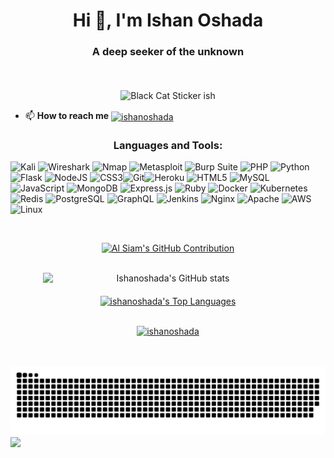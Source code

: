 <h1 align="center">Hi 👋, I'm Ishan Oshada</h1>
<h3 align="center"> A deep seeker of the unknown </h3>

<p align="center">
<img alt="" title="profile views" src="https://visitcount.itsvg.in/api?id=bergaman9&icon=0&color=6"/><br><br>
 
  <img src="https://media2.giphy.com/media/WUlplcMpOCEmTGBtBW/giphy.gif?cid=ecf05e474w6vi19u77wfxbqkb13r22g19heinvdsnbaj631e&amp;ep=v1_stickers_search&amp;rid=giphy.gif&amp;ct=s" alt="Black Cat Sticker ish" style="width: 100px; height: 63px; left: 0px; top: 0px ; " align="center">

- 📫 **How to reach me** <a href="https://t.me/ishanoshadax" target="blank"><img align="center" src="https://upload.wikimedia.org/wikipedia/commons/thumb/8/82/Telegram_logo.svg/240px-Telegram_logo.svg.png" alt="ishanoshada" height="30" width="40" align="center" /></a>

</p>


<h3 align="center">Languages and Tools:</h3>
<p align="center">

![Kali](https://img.shields.io/badge/Kali-268BEE?style=for-the-badge&logo=kalilinux&logoColor=white)
  ![Wireshark](https://img.shields.io/badge/Wireshark-1679A7?style=for-the-badge&logo=wireshark&logoColor=white)
  ![Nmap](https://img.shields.io/badge/Nmap-2E3440?style=for-the-badge&logo=nmap&logoColor=white)
  ![Metasploit](https://img.shields.io/badge/Metasploit-2A6379?style=for-the-badge&logo=metasploit&logoColor=white)
  ![Burp Suite](https://img.shields.io/badge/Burp%20Suite-FF6633?style=for-the-badge&logo=burpsuite&logoColor=white)
![PHP](https://img.shields.io/badge/php-%23777BB4.svg?style=for-the-badge&logo=php&logoColor=white)
![Python](https://img.shields.io/badge/python-3670A0?style=for-the-badge&logo=python&logoColor=ffdd54)
![Flask](https://img.shields.io/badge/flask-%23000.svg?style=for-the-badge&logo=flask&logoColor=white)
![NodeJS](https://img.shields.io/badge/node.js-6DA55F?style=for-the-badge&logo=node.js&logoColor=white)
![CSS3](https://img.shields.io/badge/css3-%231572B6.svg?style=for-the-badge&logo=css3&logoColor=white)![Git](https://img.shields.io/badge/git-%23F05033.svg?style=for-the-badge&logo=git&logoColor=white)![Heroku](https://img.shields.io/badge/heroku-%23430098.svg?style=for-the-badge&logo=heroku&logoColor=white)
![HTML5](https://img.shields.io/badge/html5-%23E34F26.svg?style=for-the-badge&logo=html5&logoColor=white)
![MySQL](https://img.shields.io/badge/mysql-%2300f.svg?style=for-the-badge&logo=mysql&logoColor=white)
![JavaScript](https://img.shields.io/badge/javascript-%23323330.svg?style=for-the-badge&logo=javascript&logoColor=%23F7DF1E)
![MongoDB](https://img.shields.io/badge/MongoDB-%234ea94b.svg?style=for-the-badge&logo=mongodb&logoColor=white)
![Express.js](https://img.shields.io/badge/express.js-%23404d59.svg?style=for-the-badge&logo=express&logoColor=%2361DAFB)
![Ruby](https://img.shields.io/badge/ruby-%23CC342D.svg?style=for-the-badge&logo=ruby&logoColor=white)
![Docker](https://img.shields.io/badge/docker-%230db7ed.svg?style=for-the-badge&logo=docker&logoColor=white)
  ![Kubernetes](https://img.shields.io/badge/kubernetes-%23326ce5.svg?style=for-the-badge&logo=kubernetes&logoColor=white)
  ![Redis](https://img.shields.io/badge/redis-%23DD0031.svg?style=for-the-badge&logo=redis&logoColor=white)
  ![PostgreSQL](https://img.shields.io/badge/postgresql-%23316192.svg?style=for-the-badge&logo=postgresql&logoColor=white)
  ![GraphQL](https://img.shields.io/badge/-GraphQL-E10098?style=for-the-badge&logo=graphql&logoColor=white)
  ![Jenkins](https://img.shields.io/badge/jenkins-%232C5263.svg?style=for-the-badge&logo=jenkins&logoColor=white)
  ![Nginx](https://img.shields.io/badge/nginx-%23009639.svg?style=for-the-badge&logo=nginx&logoColor=white)
  ![Apache](https://img.shields.io/badge/apache-%23D42029.svg?style=for-the-badge&logo=apache&logoColor=white)
  ![AWS](https://img.shields.io/badge/AWS-%23FF9900.svg?style=for-the-badge&logo=amazon-aws&logoColor=white)
  ![Linux](https://img.shields.io/badge/Linux-FCC624?style=for-the-badge&logo=linux&logoColor=black)

</p>

<!-- Languages and Tools -->
<br>
<p align="center">
  <a href="https://github.com/ishanoshada">
    <img src="https://github-profile-summary-cards.vercel.app/api/cards/profile-details?username=ishanoshada&theme=radical" alt="Al Siam's GitHub Contribution"/>
    
  </a>
</p>
<br>
<div id="stats" align="center" style="display: flex; justify-content: center; align-items: center; gap: 20px; flex-wrap: wrap;">
    <img src="https://github-readme-stats.vercel.app/api?username=ishanoshada&show_icons=true&theme=chartreuse-dark&line_height=28" width="400" alt="Ishanoshada's GitHub stats"/>
    <a href="https://github.com/ishanoshada/github-readme-stats">
        <img alt="ishanoshada's Top Languages" src="https://github-readme-stats.vercel.app/api/top-langs/?username=ishanoshada&langs_count=8&layout=compact&theme=gotham&hide_border=true&bg_color=1F222E&title_color=F85D7F&icon_color=F8D866&hide=Jupyter%20Notebook" height="192px"/>
    </a>
</div>


<br>


<p align="center"> <a href="https://github.com/ryo-ma/github-profile-trophy"><img width=800 src="https://github-profile-trophy.vercel.app/?username=ishanoshada&theme=nord&no-frame=true" alt="ishanoshada" /></a> </p>






<br>
<!--
<img align="center" src="https://api.githubtrends.io/user/svg/Ishanoshada/langs?time_range=one_year&theme=bright_lights" width="300x" alt="Ishanoshada's github stats"/>
-->
<br>

</div>
<picture>
  <source media="(prefers-color-scheme: dark)" srcset="https://raw.githubusercontent.com/platane/platane/output/github-contribution-grid-snake-dark.svg">
  <source media="(prefers-color-scheme: light)" srcset="https://raw.githubusercontent.com/platane/platane/output/github-contribution-grid-snake.svg">
  <img alt="github contribution grid snake animation" src="https://raw.githubusercontent.com/platane/platane/output/github-contribution-grid-snake.svg">
</picture>


<!-- <div>
<summary>Click for details</summary>

![repo size](https://img.shields.io/github/repo-size/ishanoshada/ishanoshada?label=Repo%20Size&style=for-the-badge&labelColor=black&color=20bf6b)
![GitHub forks](https://img.shields.io/github/forks/ishanoshada/ishanoshada?&labelColor=black&color=0fb9b1&style=for-the-badge)
![GitHub stars](https://img.shields.io/github/stars/ishanoshada/ishanoshada?&labelColor=black&color=f7b731&style=for-the-badge)
![GitHub LastCommit](https://img.shields.io/github/last-commit/ishanoshada/ishanoshada?logo=github&labelColor=black&color=d1d8e0&style=for-the-badge)

</div> --!>


 <img  src="https://raw.githubusercontent.com/Trilokia/Trilokia/379277808c61ef204768a61bbc5d25bc7798ccf1/bottom_header.svg" />
